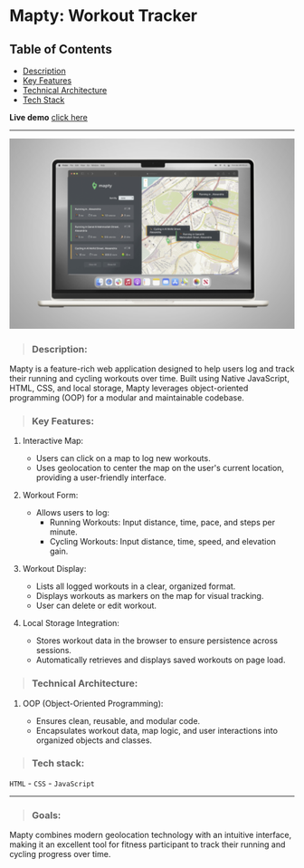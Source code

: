 # Mapty: Workout Tracker

## Table of Contents

-   [Description](#description)
-   [Key Features](#key-features)
-   [Technical Architecture](#technical-architecture)
-   [Tech Stack](#tech-stack)

**Live demo** [click here](https://mapty-application-workout.netlify.app/)

---

![alt text](images/908031d2-2550-43ae-a639-8e47660fe6fd.jpg)


> ### Description:

Mapty is a feature-rich web application designed to help users log and track their running and cycling workouts over time. Built using Native JavaScript, HTML, CSS, and local storage, Mapty leverages object-oriented programming (OOP) for a modular and maintainable codebase.

> ### Key Features:

1.  Interactive Map:

    - Users can click on a map to log new workouts.
    - Uses geolocation to center the map on the user's current location, providing a user-friendly interface.

2.  Workout Form:

    - Allows users to log:
      - Running Workouts: Input distance, time, pace, and steps per minute.
      - Cycling Workouts: Input distance, time, speed, and elevation gain.

3.  Workout Display:

    - Lists all logged workouts in a clear, organized format.
    - Displays workouts as markers on the map for visual tracking.
    - User can delete or edit workout.

4.  Local Storage Integration:

    - Stores workout data in the browser to ensure persistence across sessions.
    - Automatically retrieves and displays saved workouts on page load.

> ### Technical Architecture:

1. OOP (Object-Oriented Programming):

   - Ensures clean, reusable, and modular code.
   - Encapsulates workout data, map logic, and user interactions into organized objects and classes.

> ### Tech stack:

`HTML` - `CSS` - `JavaScript`

---

> ### Goals:

Mapty combines modern geolocation technology with an intuitive interface, making it an excellent tool for fitness participant to track their running and cycling progress over time.
